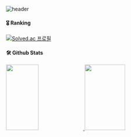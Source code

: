 
<!--
**casa-python/casa-python** is a ✨ _special_ ✨ repository because its `README.md` (this file) appears on your GitHub profile.

Here are some ideas to get you started:

- 🔭 I’m currently working on ...
- 🌱 I’m currently learning ...
- 👯 I’m looking to collaborate on ...
- 🤔 I’m looking for help with ...
- 💬 Ask me about ...
- 📫 How to reach me: ...
- 😄 Pronouns: ...
- ⚡ Fun fact: ...
-->

![header](https://capsule-render.vercel.app/api?type=waving&color=gradient&text=Welcome!&desc=There%20is%20no%20place%20like%20home🏡&descAlign=50&descAlignY=80)


#### 🎖️ Ranking
[![Solved.ac 프로필](http://mazassumnida.wtf/api/v2/generate_badge?boj=long)](https://www.acmicpc.net/user/long)


#### 🛠️ Github Stats
<a href="s">
  <img src="https://github-readme-stats.vercel.app/api?username=casa-python&theme=tokyonight&show_icons=true" width="42%" style="height:180px"/>
</a>

<a href="s">
  <img src="https://github-readme-stats.vercel.app/api/top-langs/?username=casa-python&exclude_repo=dkssud8150.github.io&layout=compact&theme=tokyonight" width="47%" style="height:180px"/>
</a>


<!-- [![casa-python's GitHub stats](https://github-readme-stats.vercel.app/api?username=casa-python&show_icons=true&theme=radical)](https://github.com/casa-python/github-readme-stats) 
[![Top Langs](https://github-readme-stats.vercel.app/api/top-langs/?username=casa-python&layout=compact&theme=radical&hide_border=true)](https://github.com/casa-python/github-readme-stats)   -->
